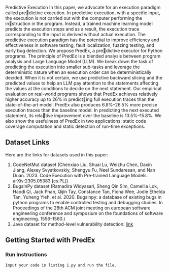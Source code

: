 Predictive Execution
In this paper, we advocate for an execution paradigm called predictive execution. In predictive execution, with a specific input, the execution is not carried out with the computer performing the instruction in the program. Instead, a trained machine learning model predicts the execution steps and as a result, the execution trace corresponding to the input is derived without actual execution.
The predictive execution paradigm has the potential to improve efficiency and effectiveness in software testing, fault localization, fuzzing testing, and early bug detection. We propose PredEx, a predictive executor for Python programs. The principle of PredEx is
a blended analysis between program analysis and Large Language Model (LLM). We break down the task of predicting the execution into smaller sub-tasks and leverage the deterministic nature when an execution order can be deterministically decided. When it is not certain, we use predictive backward slicing and the predicted
values to help an LLM pay attention to the statements affecting the values at the conditions to decide on the next statement. Our empirical evaluation on real-world programs shows that PredEx achieves relatively higher accuracy up to 26% in predicting full execution traces than the state-of-the-art model. PredEx
also produces 6.8%–26.5% more precise execution traces than the baseline model. In predicting the next executed statement, its relative improvement over the baseline is 13.5%–15.8%. We also show the usefulness of PredEx in two applications: static code coverage computation and static detection of run-time exceptions.

## Dataset Links
Here are the links for datasets used in this paper:
  1. CodeNetMut dataset (Chenxiao Liu, Shuai Lu, Weizhu Chen, Daxin Jiang, Alexey Svyatkovskiy, Shengyu Fu, Neel Sundaresan, and Nan Duan. 2023. Code Execution with Pre-trained Language Models. arXiv:2305.05383 [cs.PL])
  2. BugsInPy dataset (Ratnadira Widyasari, Sheng Qin Sim, Camellia Lok, Haodi Qi, Jack Phan, Qijin Tay, Constance Tan, Fiona Wee, Jodie Ethelda Tan, Yuheng Yieh, et al. 2020. Bugsinpy: a database of existing bugs in python programs to enable controlled testing and debugging studies. In Proceedings of the 28th ACM joint meeting on
european software engineering conference and symposium on the foundations of software engineering. 1556–1560.)
  3. Java dataset for method-level vulnerability detection: [link](https://drive.google.com/drive/folders/1LVlQJz4sXkByJS9FUW61ecSv_jWI75E_?usp=sharing)

## Getting Started with PredEx
### Run Instructions
  
```
Input your code in listing 1.py and run the file. 
```
